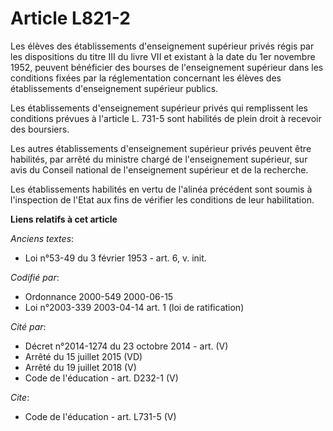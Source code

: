 # Article L821-2

Les élèves des établissements d'enseignement supérieur privés régis par les dispositions du titre III du livre VII et
existant à la date du 1er novembre 1952, peuvent bénéficier des bourses de l'enseignement supérieur dans les conditions
fixées par la réglementation concernant les élèves des établissements d'enseignement supérieur publics. 

Les établissements d'enseignement supérieur privés qui remplissent les conditions prévues à l'article L. 731-5 sont habilités
de plein droit à recevoir des boursiers. 

Les autres établissements d'enseignement supérieur privés peuvent être habilités, par arrêté du ministre chargé de
l'enseignement supérieur, sur avis du Conseil national de l'enseignement supérieur et de la recherche. 

Les établissements habilités en vertu de l'alinéa précédent sont soumis à l'inspection de l'Etat aux fins de vérifier les
conditions de leur habilitation.

**Liens relatifs à cet article**

_Anciens textes_:

  - Loi n°53-49 du 3 février 1953 - art. 6, v. init.

_Codifié par_:

  - Ordonnance 2000-549 2000-06-15
  - Loi n°2003-339 2003-04-14 art. 1 (loi de ratification)

_Cité par_:

  - Décret n°2014-1274 du 23 octobre 2014 - art. (V)
  - Arrêté du 15 juillet 2015 (VD)
  - Arrêté du 19 juillet 2018 (V)
  - Code de l'éducation - art. D232-1 (V)

_Cite_:

  - Code de l'éducation - art. L731-5 (V)
